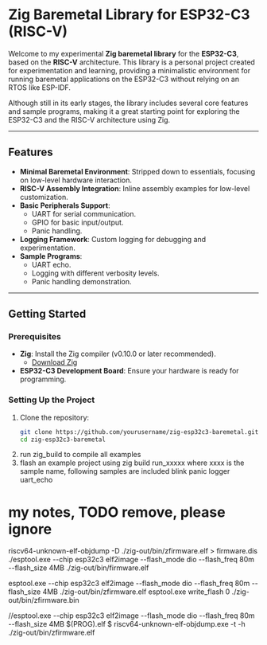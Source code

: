 # Zig Baremetal Library for ESP32-C3 (RISC-V)

Welcome to my experimental **Zig baremetal library** for the **ESP32-C3**, based on the **RISC-V** architecture. This library is a personal project created for experimentation and learning, providing a minimalistic environment for running baremetal applications on the ESP32-C3 without relying on an RTOS like ESP-IDF. 

Although still in its early stages, the library includes several core features and sample programs, making it a great starting point for exploring the ESP32-C3 and the RISC-V architecture using Zig.

---

## Features

- **Minimal Baremetal Environment**: Stripped down to essentials, focusing on low-level hardware interaction.
- **RISC-V Assembly Integration**: Inline assembly examples for low-level customization.
- **Basic Peripherals Support**:
  - UART for serial communication.
  - GPIO for basic input/output.
  - Panic handling.
- **Logging Framework**: Custom logging for debugging and experimentation.
- **Sample Programs**:
  - UART echo.
  - Logging with different verbosity levels.
  - Panic handling demonstration.

---

## Getting Started

### Prerequisites

- **Zig**: Install the Zig compiler (v0.10.0 or later recommended).
  - [Download Zig](https://ziglang.org/download/)
- **ESP32-C3 Development Board**: Ensure your hardware is ready for programming.

### Setting Up the Project

1. Clone the repository:
   ```bash
   git clone https://github.com/yourusername/zig-esp32c3-baremetal.git
   cd zig-esp32c3-baremetal

2. run zig_build to compile all examples
3. flash an example project using zig build run_xxxxx where xxxx is the sample name, following samples are included
    blink
    panic
    logger
    uart_echo


# my notes, TODO remove, please ignore
riscv64-unknown-elf-objdump  -D ./zig-out/bin/zfirmware.elf > firmware.dis
./esptool.exe --chip esp32c3 elf2image --flash_mode dio --flash_freq 80m --flash_size 4MB ./zig-out/bin/firmware.elf


esptool.exe --chip esp32c3 elf2image --flash_mode dio --flash_freq 80m --flash_size 4MB ./zig-out/bin/zfirmware.elf 
esptool.exe  write_flash 0 ./zig-out/bin/zfirmware.bin

//esptool.exe --chip esp32c3 elf2image --flash_mode dio --flash_freq 80m --flash_size 4MB $(PROG).elf
$ riscv64-unknown-elf-objdump.exe  -t -h ./zig-out/bin/zfirmware.elf 
